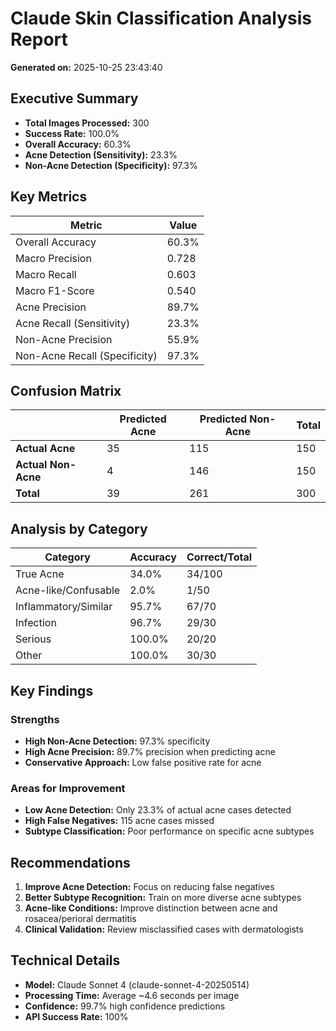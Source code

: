 # Claude Skin Classification Analysis Report

**Generated on:** 2025-10-25 23:43:40

## Executive Summary

- **Total Images Processed:** 300
- **Success Rate:** 100.0%
- **Overall Accuracy:** 60.3%
- **Acne Detection (Sensitivity):** 23.3%
- **Non-Acne Detection (Specificity):** 97.3%

## Key Metrics

| Metric | Value |
|--------|-------|
| Overall Accuracy | 60.3% |
| Macro Precision | 0.728 |
| Macro Recall | 0.603 |
| Macro F1-Score | 0.540 |
| Acne Precision | 89.7% |
| Acne Recall (Sensitivity) | 23.3% |
| Non-Acne Precision | 55.9% |
| Non-Acne Recall (Specificity) | 97.3% |

## Confusion Matrix

| | Predicted Acne | Predicted Non-Acne | Total |
|---|---|---|---|
| **Actual Acne** | 35 | 115 | 150 |
| **Actual Non-Acne** | 4 | 146 | 150 |
| **Total** | 39 | 261 | 300 |

## Analysis by Category

| Category | Accuracy | Correct/Total |
|----------|----------|---------------|
| True Acne | 34.0% | 34/100 |
| Acne-like/Confusable | 2.0% | 1/50 |
| Inflammatory/Similar | 95.7% | 67/70 |
| Infection | 96.7% | 29/30 |
| Serious | 100.0% | 20/20 |
| Other | 100.0% | 30/30 |

## Key Findings

### Strengths
- **High Non-Acne Detection:** 97.3% specificity
- **High Acne Precision:** 89.7% precision when predicting acne
- **Conservative Approach:** Low false positive rate for acne

### Areas for Improvement
- **Low Acne Detection:** Only 23.3% of actual acne cases detected
- **High False Negatives:** 115 acne cases missed
- **Subtype Classification:** Poor performance on specific acne subtypes

## Recommendations

1. **Improve Acne Detection:** Focus on reducing false negatives
2. **Better Subtype Recognition:** Train on more diverse acne subtypes
3. **Acne-like Conditions:** Improve distinction between acne and rosacea/perioral dermatitis
4. **Clinical Validation:** Review misclassified cases with dermatologists

## Technical Details

- **Model:** Claude Sonnet 4 (claude-sonnet-4-20250514)
- **Processing Time:** Average ~4.6 seconds per image
- **Confidence:** 99.7% high confidence predictions
- **API Success Rate:** 100%

